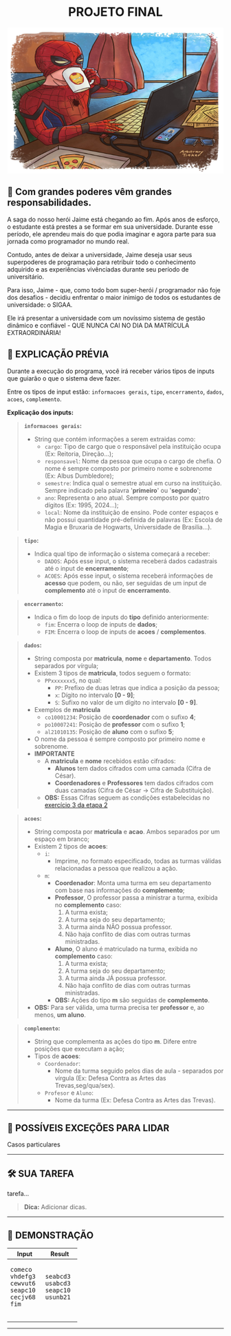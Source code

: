 <div align="center">
  <h1>PROJETO FINAL</h1>
    <img src="../assets/spider.jpeg" align="center" style="width: 600px; height: 340px;" />
  </p>
</div>

## 📝 Com grandes poderes vêm grandes responsabilidades.

A saga do nosso herói Jaime está chegando ao fim. Após anos de esforço, o estudante está prestes a se formar em sua universidade. Durante esse período, ele aprendeu mais do que podia imaginar e agora parte para sua jornada como programador no mundo real.

Contudo, antes de deixar a universidade, Jaime deseja usar seus superpoderes de programação para retribuir todo o conhecimento adquirido e as experiências vivênciadas durante seu período de universitário.

Para isso, Jaime - que, como todo bom super-herói / programador não foje dos desafios - decidiu enfrentar o maior inimigo de todos os estudantes de universidade: o SIGAA.

Ele irá presentar a universidade com um novíssimo sistema de gestão dinâmico e confiável - QUE NUNCA CAI NO DIA DA MATRÍCULA EXTRAORDINÁRIA!

## 📌 EXPLICAÇÃO PRÉVIA

Durante a execução do programa, você irá receber vários tipos de inputs que guiarão o que o sistema deve fazer.

Entre os tipos de input estão: `informacoes gerais`, `tipo`, `encerramento`, `dados`, `acoes`, `complemento`.

**Explicação dos inputs:**

>**`informacoes gerais`:**
>- String que contém informações a serem extraidas como:
>   - `cargo`: Tipo de cargo que o responsável pela instituição ocupa (Ex: Reitoria, Direção...);   
>   - `responsavel`: Nome da pessoa que ocupa o cargo de chefia. O nome é sempre composto por primeiro nome e sobrenome (Ex: Albus Dumbledore);
>   - `semestre`: Indica qual o semestre atual em curso na instituição. Sempre indicado pela palavra '**primeiro**' ou '**segundo**'; 
>   - `ano`: Representa o ano atual. Sempre composto por quatro dígitos (Ex: 1995, 2024...); 
>   - `local`: Nome da instituição de ensino. Pode conter espaços e não possui quantidade pré-definida de palavras (Ex: Escola de Magia e Bruxaria de Hogwarts, Universidade de Brasilia...).   


>**`tipo`:**
>- Indica qual tipo de informação o sistema começará a receber:
>   - `DADOS`: Após esse input, o sistema receberá dados cadastrais até o input de **encerramento**;
>   - `ACOES`: Após esse input, o sistema receberá informações de **acesso** que podem, ou não, ser seguidas de um input de **complemento** até o input de **encerramento**.
   

>**`encerramento`:**
>- Indica o fim do loop de inputs do **tipo** definido anteriormente:
>   - `fim`: Encerra o loop de inputs de **dados**;
>   - `FIM`: Encerra o loop de inputs de **acoes** / **complementos**.

>**`dados`:**
>- String composta por **matricula**, **nome** e **departamento**. Todos separados por vírgula;
>- Existem 3 tipos de **matricula**, todos seguem o formato:
>   - `PPxxxxxxxS`, no qual:
>     - `PP`: Prefixo de duas letras que indica a posição da pessoa;
>     - `x`: Dígito no intervalo **[0 - 9]**;
>     - `S`: Sufixo no valor de um dígito no intervalo **[0 - 9]**.
>- Exemplos de **matricula**
>   - `co10001234`: Posição de **coordenador** com o sufixo **4**;
>   - `po10007241`: Posição de **professor** com o sufixo **1**;
>   - `al21010135`: Posição de **aluno** com o sufixo **5**;
>- O nome da pessoa é sempre composto por primeiro nome e sobrenome.
>- **IMPORTANTE**
>   - A **matricula** e **nome** recebidos estão cifrados:
>     - **Alunos** tem dados cifrados com uma camada (Cifra de César).
>     - **Coordenadores** e **Professores** tem dados cifrados com duas camadas (Cifra de César -> Cifra de Substituição).
>   - **OBS:** Essas Cifras seguem as condições estabelecidas no [exercício 3 da etapa 2](../etapa2/questao3/descricao.md)

>**`acoes`:**
>- String composta por **matricula** e **acao**. Ambos separados por um espaço em branco;
>- Existem 2 tipos de **acoes**:
>   - `i`:
>     - Imprime, no formato especificado, todas as turmas válidas relacionadas a pessoa que realizou a ação.
>   - `m`:
>     - **Coordenador**: Monta uma turma em seu departamento com base nas informações do **complemento**;
>     - **Professor**, O professor passa a ministrar a turma, exibida no **complemento** caso:
>       1. A turma exista;
>       2. A turma seja do seu departamento;
>       3. A turma ainda NÃO possua professor.
>       4. Não haja conflito de dias com outras turmas ministradas.
>     - **Aluno**, O aluno é matriculado na turma, exibida no **complemento** caso:
>       1. A turma exista;
>       2. A turma seja do seu departamento;
>       3. A turma ainda JÁ possua professor.
>       4. Não haja conflito de dias com outras turmas ministradas.
>     - **OBS:** Ações do tipo **m** são seguidas de **complemento**.
>- **OBS:** Para ser válida, uma turma precisa ter **professor** e, ao menos, **um aluno**.

>**`complemento`:**
>- String que complementa as ações do tipo **m**. Difere entre posições que executam a ação;
>- Tipos de  **acoes**:
>   - `Coordenador`:
>     - Nome da turma seguido pelos dias de aula - separados por vírgula (Ex: Defesa Contra as Artes das Trevas,seg/qua/sex).
>   - `Profesor` e `Aluno`:
>     - Nome da turma (Ex: Defesa Contra as Artes das Trevas).

---


## 🚨 POSSÍVEIS EXCEÇÕES PARA LIDAR

Casos particulares

---

## 🛠️ SUA TAREFA

tarefa...

>**Dica:** Adicionar dicas.

---

## 👀 DEMONSTRAÇÃO

<table>

<thead>
    <tr>
        <th>Input</th>
        <th>Result</th>
    </tr>
</thead>

<tbody>
    <!-- Primeiro Teste -->
    <tr>
        <!-- Inputs -->
        <td><pre>comeco
vhdefg3
cewvut6
seapc10
cecjv68
fim
        </pre></td>
        <!-- Outputs -->
        <td><pre>seabcd3
usabcd3
seapc10
usunb21
        </pre></td>
    </tr>
</tbody>

</table>

---